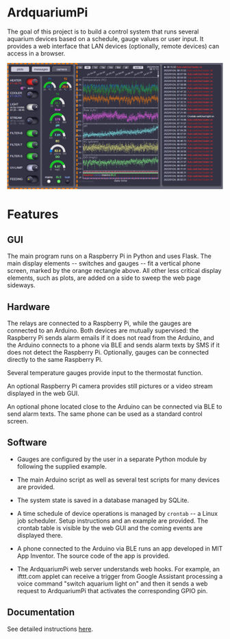 ArdquariumPi
============

The goal of this project is to build a control system that runs several
aquarium devices based on a schedule, gauge values or user input. It provides
a web interface that LAN devices (optionally, remote devices) can access in
a browser.

<p align="center">
  <img src="docs/images/ArdquariumPi.png " width=1000 />
</p>

Features
========

GUI
---

The main program runs on a Raspberry Pi in Python and uses Flask. The main
display elements -- switches and gauges -- fit a vertical phone screen, marked
by the orange rectangle above. All other less critical display elements, such
as plots, are added on a side to sweep the web page sideways.

Hardware
--------

The relays are connected to a Raspberry Pi, while the gauges are connected to
an Arduino. Both devices are mutually supervised: the Raspberry Pi sends alarm
emails if it does not read from the Arduino, and the Arduino connects to a
phone via BLE and sends alarm texts by SMS if it does not detect the Raspberry
Pi. Optionally, gauges can be connected directly to the same Raspberry Pi.

Several temperature gauges provide input to the thermostat function.

An optional Raspberry Pi camera provides still pictures or a video stream
displayed in the web GUI.

An optional phone located close to the Arduino can be connected via BLE to send
alarm texts. The same phone can be used as a standard control screen.

Software
--------

* Gauges are configured by the user in a separate Python module by following
  the supplied example.

* The main Arduino script as well as several test scripts for many devices are
  provided.

* The system state is saved in a database managed by SQLite.

* A time schedule of device operations is managed by `crontab` -- a Linux job
  scheduler. Setup instructions and an example are provided. The crontab table
  is visible by the web GUI and the coming events are displayed there.

* A phone connected to the Arduino via BLE runs an app developed in MIT App
  Inventor. The source code of the app is provided.

* The ArdquariumPi web server understands web hooks. For example, an ifttt.com
  applet can receive a trigger from Google Assistant processing a voice command
  "switch aquarium light on" and then it sends a web request to ArdquariumPi
  that activates the corresponding GPIO pin.

Documentation
-------------

See detailed instructions [here](https://kklmn.github.io/ArdquariumPi/).
